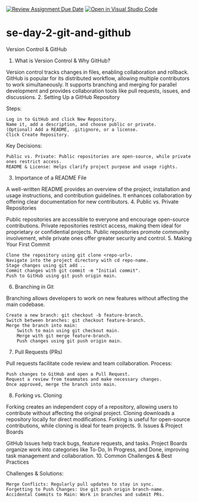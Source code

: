 [![Review Assignment Due Date](https://classroom.github.com/assets/deadline-readme-button-22041afd0340ce965d47ae6ef1cefeee28c7c493a6346c4f15d667ab976d596c.svg)](https://classroom.github.com/a/8wgCKhpZ)
[![Open in Visual Studio Code](https://classroom.github.com/assets/open-in-vscode-2e0aaae1b6195c2367325f4f02e2d04e9abb55f0b24a779b69b11b9e10269abc.svg)](https://classroom.github.com/online_ide?assignment_repo_id=18340479&assignment_repo_type=AssignmentRepo)
# se-day-2-git-and-github
Version Control & GitHub
1. What is Version Control & Why GitHub?

Version control tracks changes in files, enabling collaboration and rollback. GitHub is popular for its distributed workflow, allowing multiple contributors to work simultaneously. It supports branching and merging for parallel development and provides collaboration tools like pull requests, issues, and discussions.
2. Setting Up a GitHub Repository

Steps:

    Log in to GitHub and click New Repository.
    Name it, add a description, and choose public or private.
    (Optional) Add a README, .gitignore, or a license.
    Click Create Repository.

Key Decisions:

    Public vs. Private: Public repositories are open-source, while private ones restrict access.
    README & License: Helps clarify project purpose and usage rights.

3. Importance of a README File

A well-written README provides an overview of the project, installation and usage instructions, and contribution guidelines. It enhances collaboration by offering clear documentation for new contributors.
4. Public vs. Private Repositories

Public repositories are accessible to everyone and encourage open-source contributions. Private repositories restrict access, making them ideal for proprietary or confidential projects. Public repositories promote community involvement, while private ones offer greater security and control.
5. Making Your First Commit

    Clone the repository using git clone <repo-url>.
    Navigate into the project directory with cd repo-name.
    Stage changes using git add ..
    Commit changes with git commit -m "Initial commit".
    Push to GitHub using git push origin main.

6. Branching in Git

Branching allows developers to work on new features without affecting the main codebase.

    Create a new branch: git checkout -b feature-branch.
    Switch between branches: git checkout feature-branch.
    Merge the branch into main:
        Switch to main using git checkout main.
        Merge with git merge feature-branch.
        Push changes using git push origin main.

7. Pull Requests (PRs)

Pull requests facilitate code review and team collaboration.
Process:

    Push changes to GitHub and open a Pull Request.
    Request a review from teammates and make necessary changes.
    Once approved, merge the branch into main.

8. Forking vs. Cloning

Forking creates an independent copy of a repository, allowing users to contribute without affecting the original project. Cloning downloads a repository locally for direct modifications. Forking is useful for open-source contributions, while cloning is ideal for team projects.
9. Issues & Project Boards

GitHub Issues help track bugs, feature requests, and tasks. Project Boards organize work into categories like To-Do, In Progress, and Done, improving task management and collaboration.
10. Common Challenges & Best Practices

Challenges & Solutions:

    Merge Conflicts: Regularly pull updates to stay in sync.
    Forgetting to Push Changes: Use git push origin branch-name.
    Accidental Commits to Main: Work in branches and submit PRs.
